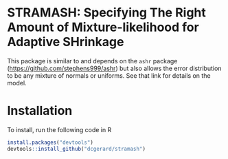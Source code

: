 
<!-- README.md is generated from README.Rmd. Please edit that file -->
STRAMASH: Specifying The Right Amount of Mixture-likelihood for Adaptive SHrinkage
==================================================================================

This package is similar to and depends on the `ashr` package (<https://github.com/stephens999/ashr>) but also allows the error distribution to be any mixture of normals or uniforms. See that link for details on the model.

Installation
============

To install, run the following code in R

``` r
install.packages("devtools")
devtools::install_github("dcgerard/stramash")
```
